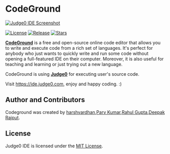 # CodeGround
[![Judge0 IDE Screenshot](https://github.com/judge0/ide/blob/master/.github/screenshot.png?raw=true)](https://ide.judge0.com/?7U55)

[![License](https://img.shields.io/github/license/judge0/ide?color=2185d0&style=flat-square)](https://github.com/HarshVardhan2001/CodeGround/blob/main/LICENSE)
[![Release](https://img.shields.io/github/v/release/judge0/ide?color=2185d0&style=flat-square)](https://github.com/HarshVardhan2001/CodeGround/releases)
[![Stars](https://img.shields.io/github/stars/judge0/ide?color=2185d0&style=flat-square)](https://github.com/judge0/ide/stargazers)

[**CodeGround**](https://ide.judge0.com) is a free and open-source online code editor that allows you to write and execute code from a rich set of languages. It's perfect for anybody who just wants to quickly write and run some code without opening a full-featured IDE on their computer. Moreover, it is also useful for teaching and learning or just trying out a new language.

CodeGround is using [**Judge0**](https://api.judge0.com) for executing user's source code.

Visit https://ide.judge0.com, enjoy and happy coding. :)

## Author and Contributors
Codeground was created by [harshvardhan](https://#),[Parv Kumar](https://#),[Rahul Gupta](https://#),[Deepak Rajput](https://#).

## License
Judge0 IDE is licensed under the [MIT License](https://github.com/HarshVardhan2001/CodeGround/blob/main/LICENSE).
